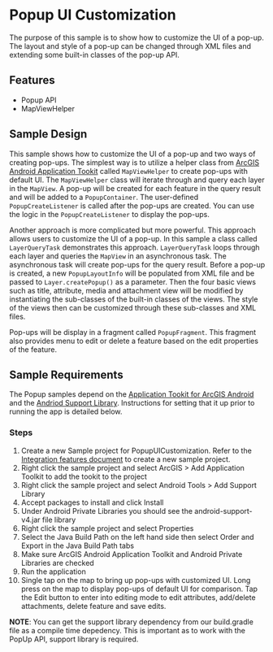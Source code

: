 # Popup UI Customization
The purpose of this sample is to show how to customize the UI of a pop-up. The layout and style of a pop-up can be changed through XML files and extending some built-in classes of the pop-up API.

## Features
* Popup API
* MapViewHelper


## Sample Design
This sample shows how to customize the UI of a pop-up and two ways of creating pop-ups. The simplest way is to utilize a helper class from [ArcGIS Android Application Tookit](https://developers.arcgis.com/android/guide/application-framework.htm) called ```MapViewHelper``` to create pop-ups with default UI. The ```MapViewHelper``` class will iterate through and query each layer in the ```MapView```. A pop-up will be created for each feature in the query result and will be added to a ```PopupContainer```. The user-defined ```PopupCreateListener``` is called after the pop-ups are created. You can use the logic in the ```PopupCreateListener``` to display the pop-ups. 

Another approach is more complicated but more powerful. This approach allows users to customize the UI of a pop-up. In this sample a class called ```LayerQueryTask``` demonstrates this approach. ```LayerQueryTask``` loops through each layer and queries the ```MapView``` in an asynchronous task. The asynchronous task will create pop-ups for the query result. Before a pop-up is created, a new ```PopupLayoutInfo``` will be populated from XML file and be passed to ```Layer.createPopup()``` as a parameter. Then the four basic views such as title, attribute, media and attachment view will be modified by instantiating the sub-classes of the built-in classes of the views. The style of the views then can be customized through these sub-classes and XML files. 

Pop-ups will be display in a fragment called ```PopupFragment```. This fragment also provides menu to edit or delete a feature based on the edit properties of the feature.

## Sample Requirements
The Popup samples depend on the [Application Tookit for ArcGIS Android](https://developers.arcgis.com/android/guide/application-framework.htm) and the [Andriod Support Library](https://developer.android.com/tools/support-library/index.html). Instructions for setting that it up prior to running the app is detailed below.

### Steps
 1. Create a new Sample project for PopupUICustomization. Refer to the [Integration features document](https://developers.arcgis.com/en/android/guide/integration-features.htm#ESRI_SECTION1_162634B4429843789DA0311F52908566) to create a new sample project.
 2. Right click the sample project and select ArcGIS > Add Application Toolkit to add the tookit to the project
 3. Right click the sample project and select Android Tools > Add Support Library
 4. Accept packages to install and click Install
 5. Under Android Private Libraries you should see the android-support-v4.jar file library
 6. Right click the sample project and select Properties
 7. Select the Java Build Path on the left hand side then select Order and Export in the Java Build Path tabs
 8. Make sure ArcGIS Android Application Toolkit and Android Private Libraries are checked
 9. Run the application
 10. Single tap on the map to bring up pop-ups with customized UI. Long press on the map to display pop-ups of default UI for comparison. Tap the Edit button to enter into editing mode to edit attributes, add/delete attachments, delete feature and save edits.

**NOTE**: You can get the support library dependency from our build.gradle file as a compile time depedency. This is important as to work with the PopUp API, support library is required.
